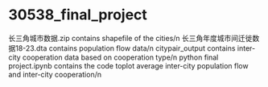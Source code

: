 # 30538_final_project
长三角城市数据.zip contains shapefile of the cities/n
长三角年度城市间迁徙数据18-23.dta contains population flow data/n
citypair_output contains inter-city cooperation data based on cooperation type/n
python final project.ipynb contains the code toplot average inter-city population flow and inter-city cooperation/n
